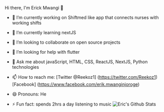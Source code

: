 Hi there, I'm Erick Mwangi 👋


- 🔭 I’m currently working on Shiftmed like app that
      connects nurses with working shifts
      
- 🌱 I’m currently learning nextJS 

- 👯 I’m looking to collaborate on open source projects

- 🤔 I’m looking for help with flutter

- 💬 Ask me about javaScript, HTML, CSS, ReactJS, NextJS, 
      Python technologies
      
- 📫 How to reach me: [Twitter @Reekoz1] (https://twitter.com/Reekoz1)
      [Facebook] (https://www.facebook.com/erik.mwanginjoroge)
      
- 😄 Pronouns: He
- ⚡ Fun fact: spends 2hrs a day listening to music
![Eric's Github Stats](https://github-readme-stats.vercel.app/api?username=eriqck&&show_icons=true&title_color=ffffff&icon_color=bb2acf&text_color=daf7dc&bg_color=151515)
